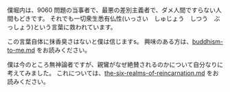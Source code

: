 僕堀内は、9060 問題の当事者で、最悪の差別主義者で、ダメ人間ですらない人間もどきです。
それでも一切衆生悉有仏性(いっさい　しゅじょう　しつう　ぶっしょう)という言葉に救われています。

この言葉自体に抹香臭さはないと僕は信じますs。
興味のある方は、[buddhism-to-me.md](buddhism-to-me.md) をお読みください。

僕は今のところ無神論者ですが、親鸞がなぜ絶賛されるのかについて自分なりに考えてみました。
これについては、[the-six-realms-of-reincarnation.md](the-six-realms-of-reincarnation.md) をお読みください。